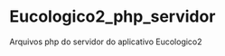 Eucologico2_php_servidor
========================

Arquivos php do servidor do aplicativo Eucologico2

